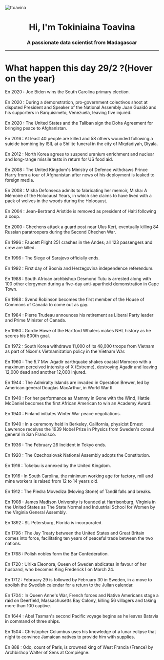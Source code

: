 
<p align="left"> <img src="https://komarev.com/ghpvc/?username=ttoavina&label=Profile%20views&color=0e75b6&style=flat" alt="ttoavina" /> </p>
<h1 align="center">Hi, I'm Tokiniaina Toavina</h1>
<h3 align="center">A passionate data scientist from Madagascar</h3>
    
<hr/>
<h1> What happen this day 29/2 ?(Hover on the year)</h1>

En 2020 : Joe Biden wins the South Carolina primary election.
<br/><br/>
En 2020 : During a demonstration, pro-government colectivos shoot at disputed President and Speaker of the National Assembly Juan Guaidó and his supporters in Barquisimeto, Venezuela, leaving five injured.
<br/><br/>
En 2020 : The United States and the Taliban sign the Doha Agreement for bringing peace to Afghanistan.
<br/><br/>
En 2016 : At least 40 people are killed and 58 others wounded following a suicide bombing by ISIL at a Shi'ite funeral in the city of Miqdadiyah, Diyala.
<br/><br/>
En 2012 : North Korea agrees to suspend uranium enrichment and nuclear and long-range missile tests in return for US food aid.
<br/><br/>
En 2008 : The United Kingdom's Ministry of Defence withdraws Prince Harry from a tour of Afghanistan after news of his deployment is leaked to foreign media.
<br/><br/>
En 2008 : Misha Defonseca admits to fabricating her memoir, Misha: A Mémoire of the Holocaust Years, in which she claims to have lived with a pack of wolves in the woods during the Holocaust.
<br/><br/>
En 2004 : Jean-Bertrand Aristide is removed as president of Haiti following a coup.
<br/><br/>
En 2000 : Chechens attack a guard post near Ulus Kert, eventually killing 84 Russian paratroopers during the Second Chechen War.
<br/><br/>
En 1996 : Faucett Flight 251 crashes in the Andes; all 123 passengers and crew are killed.
<br/><br/>
En 1996 : The Siege of Sarajevo officially ends.
<br/><br/>
En 1992 : First day of Bosnia and Herzegovina independence referendum.
<br/><br/>
En 1988 : South African archbishop Desmond Tutu is arrested along with 100 other clergymen during a five-day anti-apartheid demonstration in Cape Town.
<br/><br/>
En 1988 : Svend Robinson becomes the first member of the House of Commons of Canada to come out as gay.
<br/><br/>
En 1984 : Pierre Trudeau announces his retirement as Liberal Party leader and Prime Minister of Canada.
<br/><br/>
En 1980 : Gordie Howe of the Hartford Whalers makes NHL history as he scores his 800th goal.
<br/><br/>
En 1972 : South Korea withdraws 11,000 of its 48,000 troops from Vietnam as part of Nixon's Vietnamization policy in the Vietnam War.
<br/><br/>
En 1960 : The 5.7 Mw  Agadir earthquake shakes coastal Morocco with a maximum perceived intensity of X (Extreme), destroying Agadir and leaving 12,000 dead and another 12,000 injured.
<br/><br/>
En 1944 : The Admiralty Islands are invaded in Operation Brewer, led by American general Douglas MacArthur, in World War II.
<br/><br/>
En 1940 : For her performance as Mammy in Gone with the Wind, Hattie McDaniel becomes the first African American to win an Academy Award.
<br/><br/>
En 1940 : Finland initiates Winter War peace negotiations.
<br/><br/>
En 1940 : In a ceremony held in Berkeley, California, physicist Ernest Lawrence receives the 1939 Nobel Prize in Physics from Sweden's consul general in San Francisco.
<br/><br/>
En 1936 : The February 26 Incident in Tokyo ends.
<br/><br/>
En 1920 : The Czechoslovak National Assembly adopts the Constitution.
<br/><br/>
En 1916 : Tokelau is annexed by the United Kingdom.
<br/><br/>
En 1916 : In South Carolina, the minimum working age for factory, mill and mine workers is raised from 12 to 14 years old.
<br/><br/>
En 1912 : The Piedra Movediza (Moving Stone) of Tandil falls and breaks.
<br/><br/>
En 1908 : James Madison University is founded at Harrisonburg, Virginia in the United States as The State Normal and Industrial School for Women by the Virginia General Assembly.
<br/><br/>
En 1892 : St. Petersburg, Florida is incorporated.
<br/><br/>
En 1796 : The Jay Treaty between the United States and Great Britain comes into force, facilitating ten years of peaceful trade between the two nations.
<br/><br/>
En 1768 : Polish nobles form the Bar Confederation.
<br/><br/>
En 1720 : Ulrika Eleonora, Queen of Sweden abdicates in favour of her husband, who becomes King Frederick I on March 24.
<br/><br/>
En 1712 : February 29 is followed by February 30 in Sweden, in a move to abolish the Swedish calendar for a return to the Julian calendar.
<br/><br/>
En 1704 : In Queen Anne's War, French forces and Native Americans stage a raid on Deerfield, Massachusetts Bay Colony, killing 56 villagers and taking more than 100 captive.
<br/><br/>
En 1644 : Abel Tasman's second Pacific voyage begins as he leaves Batavia in command of three ships.
<br/><br/>
En 1504 : Christopher Columbus uses his knowledge of a lunar eclipse that night to convince Jamaican natives to provide him with supplies.
<br/><br/>
En 888 : Odo, count of Paris, is crowned king of West Francia (France) by Archbishop Walter of Sens at Compiègne.
<br/><br/>
